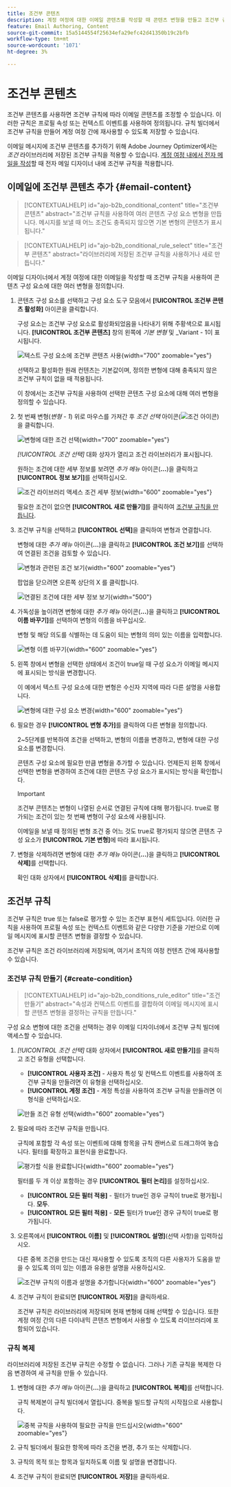 ```yaml
---
title: 조건부 콘텐츠
description: 계정 여정에 대한 이메일 콘텐츠를 작성할 때 콘텐츠 변형을 만들고 조건부 규칙을 적용하는 방법에 대해 알아봅니다.
feature: Email Authoring, Content
source-git-commit: 15a5144554f25634efa29efc42d41350b19c2bfb
workflow-type: tm+mt
source-wordcount: '1071'
ht-degree: 3%

---
```


# 조건부 콘텐츠

조건부 콘텐츠를 사용하면 조건부 규칙에 따라 이메일 콘텐츠를 조정할 수 있습니다. 이러한 규칙은 프로필 속성 또는 컨텍스트 이벤트를 사용하여 정의됩니다. 규칙 빌더에서 조건부 규칙을 만들어 계정 여정 간에 재사용할 수 있도록 저장할 수 있습니다.

이메일 메시지에 조건부 콘텐츠를 추가하기 위해 Adobe Journey Optimizer에서는 _조건_ 라이브러리에 저장된 조건부 규칙을 적용할 수 있습니다. [계정 여정 내에서 전자 메일을 작성](./email-authoring.md)할 때 전자 메일 디자이너 내에 조건부 규칙을 적용합니다.

## 이메일에 조건부 콘텐츠 추가 {#email-content}

>[!CONTEXTUALHELP]
>id="ajo-b2b_conditional_content"
>title="조건부 콘텐츠"
>abstract="조건부 규칙을 사용하여 여러 콘텐츠 구성 요소 변형을 만듭니다. 메시지를 보낼 때 어느 조건도 충족되지 않으면 기본 변형의 콘텐츠가 표시됩니다."

>[!CONTEXTUALHELP]
>id="ajo-b2b_conditional_rule_select"
>title="조건부 콘텐츠"
>abstract="라이브러리에 저장된 조건부 규칙을 사용하거나 새로 만듭니다."

이메일 디자이너에서 계정 여정에 대한 이메일을 작성할 때 조건부 규칙을 사용하여 콘텐츠 구성 요소에 대한 여러 변형을 정의합니다.

1. 콘텐츠 구성 요소를 선택하고 구성 요소 도구 모음에서 **[!UICONTROL 조건부 콘텐츠 활성화]** 아이콘을 클릭합니다.

   구성 요소는 조건부 구성 요소로 활성화되었음을 나타내기 위해 주황색으로 표시됩니다. **[!UICONTROL 조건부 콘텐츠]** 창의 왼쪽에 _기본 변형_ 및 _Variant - 1이 표시됩니다.

   ![텍스트 구성 요소에 조건부 콘텐츠 사용](./assets/conditions-enable.png){width="700" zoomable="yes"}

   선택하고 활성화한 원래 컨텐츠는 기본값이며, 정의한 변형에 대해 충족되지 않은 조건부 규칙이 없을 때 적용됩니다.

   이 창에서는 조건부 규칙을 사용하여 선택한 콘텐츠 구성 요소에 대해 여러 변형을 정의할 수 있습니다.

1. 첫 번째 변형(_변형 - 1_) 위로 마우스를 가져간 후 _조건 선택_ 아이콘(![조건 아이콘](../assets/do-not-localize/icon-select-condition.svg))을 클릭합니다.

   ![변형에 대한 조건 선택](./assets/conditions-variant-select.png){width="700" zoomable="yes"}

   _[!UICONTROL 조건 선택]_ 대화 상자가 열리고 조건 라이브러리가 표시됩니다.

   원하는 조건에 대한 세부 정보를 보려면 _추가 메뉴_ 아이콘(**...**)을 클릭하고 **[!UICONTROL 정보 보기]**&#x200B;를 선택하십시오.

   ![조건 라이브러리 액세스 조건 세부 정보](assets/conditions-select-dialog.png){width="600" zoomable="yes"}

   필요한 조건이 없으면 **[!UICONTROL 새로 만들기]**&#x200B;를 클릭하여 [조건부 규칙을 만듭니다](#create-a-conditional-rule).

1. 조건부 규칙을 선택하고 **[!UICONTROL 선택]**&#x200B;을 클릭하여 변형과 연결합니다.

   변형에 대한 _추가 메뉴_ 아이콘(**...**)을 클릭하고 **[!UICONTROL 조건 보기]**&#x200B;를 선택하여 연결된 조건을 검토할 수 있습니다.

   ![변형과 관련된 조건 보기](./assets/conditions-variant-view-condition.png){width="600" zoomable="yes"}

   팝업을 닫으려면 오른쪽 상단의 X 를 클릭합니다.

   ![연결된 조건에 대한 세부 정보 보기](./assets/conditions-info-popup.png){width="500"}

1. 가독성을 높이려면 변형에 대한 _추가 메뉴_ 아이콘(**...**)을 클릭하고 **[!UICONTROL 이름 바꾸기]**&#x200B;를 선택하여 변형의 이름을 바꾸십시오.

   변형 및 해당 의도를 식별하는 데 도움이 되는 변형의 의미 있는 이름을 입력합니다.

   ![변형 이름 바꾸기](./assets/conditions-variant-rename.png){width="600" zoomable="yes"}

1. 왼쪽 창에서 변형을 선택한 상태에서 조건이 true일 때 구성 요소가 이메일 메시지에 표시되는 방식을 변경합니다.

   이 예에서 텍스트 구성 요소에 대한 변형은 수신자 지역에 따라 다른 설명을 사용합니다.

   ![변형에 대한 구성 요소 변경](./assets/conditions-variant-component-edit.png){width="600" zoomable="yes"}

1. 필요한 경우 **[!UICONTROL 변형 추가]**&#x200B;를 클릭하여 다른 변형을 정의합니다.

   2~5단계를 반복하여 조건을 선택하고, 변형의 이름을 변경하고, 변형에 대한 구성 요소를 변경합니다.

   콘텐츠 구성 요소에 필요한 만큼 변형을 추가할 수 있습니다. 언제든지 왼쪽 창에서 선택한 변형을 변경하여 조건에 대한 콘텐츠 구성 요소가 표시되는 방식을 확인합니다.

   >[!IMPORTANT]
   >
   >조건부 콘텐츠는 변형이 나열된 순서로 연결된 규칙에 대해 평가됩니다. true로 평가되는 조건이 있는 첫 번째 변형이 구성 요소에 사용됩니다.
   >
   >이메일을 보낼 때 정의된 변형 조건 중 어느 것도 true로 평가되지 않으면 콘텐츠 구성 요소가 **[!UICONTROL 기본 변형]**&#x200B;에 따라 표시됩니다.

1. 변형을 삭제하려면 변형에 대한 _추가 메뉴_ 아이콘(**...**)을 클릭하고 **[!UICONTROL 삭제]**&#x200B;를 선택합니다.

   확인 대화 상자에서 **[!UICONTROL 삭제]**&#x200B;를 클릭합니다.

## 조건부 규칙

조건부 규칙은 true 또는 false로 평가할 수 있는 조건부 표현식 세트입니다. 이러한 규칙을 사용하여 프로필 속성 또는 컨텍스트 이벤트와 같은 다양한 기준을 기반으로 이메일 메시지에 표시할 콘텐츠 변형을 결정할 수 있습니다.

조건부 규칙은 조건 라이브러리에 저장되며, 여기서 조직의 여정 컨텐츠 간에 재사용할 수 있습니다.
<!-- 

>[!NOTE]
>
>You need the [Manage Library Items](../administration/ootb-product-profiles.md) permission to save or delete conditional rules. Saved conditions are available for use by all users within an organization. -->

### 조건부 규칙 만들기 {#create-condition}

>[!CONTEXTUALHELP]
>id="ajo-b2b_conditions_rule_editor"
>title="조건 만들기"
>abstract="속성과 컨텍스트 이벤트를 결합하여 이메일 메시지에 표시할 콘텐츠 변형을 결정하는 규칙을 만듭니다."

구성 요소 변형에 대한 조건을 선택하는 경우 이메일 디자이너에서 조건부 규칙 빌더에 액세스할 수 있습니다.

1. _[!UICONTROL 조건 선택]_ 대화 상자에서 **[!UICONTROL 새로 만들기]**&#x200B;를 클릭하고 조건 유형을 선택합니다.

   * **[!UICONTROL 사용자 조건]** - 사용자 특성 및 컨텍스트 이벤트를 사용하여 조건부 규칙을 만들려면 이 유형을 선택하십시오.
   * **[!UICONTROL 계정 조건]** - 계정 특성을 사용하여 조건부 규칙을 만들려면 이 형식을 선택하십시오.

   ![만들 조건 유형 선택](./assets/conditions-select-create-new.png){width="600" zoomable="yes"}

1. 필요에 따라 조건부 규칙을 만듭니다.

   규칙에 포함할 각 속성 또는 이벤트에 대해 항목을 규칙 캔버스로 드래그하여 놓습니다. 필터를 확장하고 표현식을 완료합니다.

   ![평가할 식을 완료합니다](./assets/conditions-rule-add-attribute.png){width="600" zoomable="yes"}

   필터를 두 개 이상 포함하는 경우 **[!UICONTROL 필터 논리]**&#x200B;를 설정하십시오.

   * **[!UICONTROL 모든 필터 적용]** - 필터가 true인 경우 규칙이 true로 평가됩니다. **모두**.
   * **[!UICONTROL 모든 필터 적용]** - **모든** 필터가 true인 경우 규칙이 true로 평가됩니다.

1. 오른쪽에서 **[!UICONTROL 이름]** 및 **[!UICONTROL 설명]**(선택 사항)을 입력하십시오.

   다른 중복 조건을 만드는 대신 재사용할 수 있도록 조직의 다른 사용자가 도움을 받을 수 있도록 의미 있는 이름과 유용한 설명을 사용하십시오.

   ![조건부 규칙의 이름과 설명을 추가합니다](./assets/conditions-rule-name-description.png){width="600" zoomable="yes"}

1. 조건부 규칙이 완료되면 **[!UICONTROL 저장]**&#x200B;을 클릭하세요.

   조건부 규칙은 라이브러리에 저장되며 현재 변형에 대해 선택할 수 있습니다. 또한 계정 여정 간의 다른 다이내믹 콘텐츠 변형에서 사용할 수 있도록 라이브러리에 포함되어 있습니다.

### 규칙 복제

라이브러리에 저장된 조건부 규칙은 수정할 수 없습니다. 그러나 기존 규칙을 복제한 다음 변경하여 새 규칙을 만들 수 있습니다.

1. 변형에 대한 _추가 메뉴_ 아이콘(**...**)을 클릭하고 **[!UICONTROL 복제]**&#x200B;를 선택합니다.

   규칙 복제본이 규칙 빌더에서 열립니다. 중복을 빌드할 규칙의 시작점으로 사용합니다.

   ![중복 규칙을 사용하여 필요한 규칙을 만드십시오](./assets/conditions-rule-duplicate.png){width="600" zoomable="yes"}

1. 규칙 빌더에서 필요한 항목에 따라 조건을 변경, 추가 또는 삭제합니다.

1. 규칙의 목적 또는 항목과 일치하도록 이름 및 설명을 변경합니다.

1. 조건부 규칙이 완료되면 **[!UICONTROL 저장]**&#x200B;을 클릭하세요.
